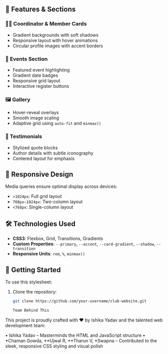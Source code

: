 
## 🎨 Features & Sections

### 🧑‍💼 Coordinator & Member Cards
- Gradient backgrounds with soft shadows
- Responsive layout with hover animations
- Circular profile images with accent borders

### 📅 Events Section
- Featured event highlighting
- Gradient date badges
- Responsive grid layout
- Interactive register buttons

### 🖼️ Gallery
- Hover-reveal overlays
- Smooth image scaling
- Adaptive grid using `auto-fit` and `minmax()`

### 💬 Testimonials
- Stylized quote blocks
- Author details with subtle iconography
- Centered layout for emphasis

## 📱 Responsive Design

Media queries ensure optimal display across devices:
- `>1024px`: Full grid layout
- `768px–1024px`: Two-column layout
- `<768px`: Single-column layout

## 🛠️ Technologies Used

- **CSS3**: Flexbox, Grid, Transitions, Gradients
- **Custom Properties**: `--primary`, `--accent`, `--card-gradient`, `--shadow`, `--transition`
- **Responsive Units**: `rem`, `%`, `minmax()`

## 🚀 Getting Started

To use this stylesheet:

1. Clone the repository:
   ```bash
   git clone https://github.com/your-username/club-website.git

   Team Behind This

This project is proudly crafted with ❤ by Ishika Yadav and the talented web development team:

•⁠ ⁠Ishika Yadav – Masterminds the HTML and JavaScript structure •⁠ ⁠*Chaman Gowda, **Ujwal R, **Tharun V, *Swapna – Contributed to the sleek, responsive CSS styling and visual polish
